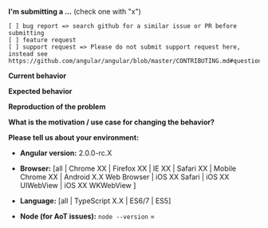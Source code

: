 **I'm submitting a ...**  (check one with "x")
```
[ ] bug report => search github for a similar issue or PR before submitting
[ ] feature request
[ ] support request => Please do not submit support request here, instead see https://github.com/angular/angular/blob/master/CONTRIBUTING.md#question
```

**Current behavior** 
<!-- Describe how the bug manifests. -->

**Expected behavior**
<!-- Describe what the behavior would be without the bug. -->

**Reproduction of the problem**
<!-- If the current behavior is a bug or you can illustrate your feature request better with an example, please provide the steps to reproduce and if possible a minimal demo of the problem via https://plnkr.co or similar (you can use this template as a starting point: http://plnkr.co/edit/tpl:AvJOMERrnz94ekVua0u5). -->

**What is the motivation / use case for changing the behavior?**
<!-- Describe the motivation or the concrete use case -->

**Please tell us about your environment:**
<!-- Operating system, IDE, package manager, HTTP server, ... -->

* **Angular version:** 2.0.0-rc.X
<!-- Check whether this is still an issue in the most recent Angular version -->

* **Browser:** [all | Chrome XX | Firefox XX | IE XX | Safari XX | Mobile Chrome XX | Android X.X Web Browser | iOS XX Safari | iOS XX UIWebView | iOS XX WKWebView ] 
<!-- All browsers where this could be reproduced -->
 
* **Language:** [all | TypeScript X.X | ES6/7 | ES5]
 
* **Node (for AoT issues):** `node --version` =   
